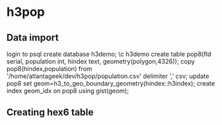 # h3pop

## Data import

login to psql
create database h3demo;
\c h3demo
create table pop8(fld serial, population int, hindex text, geometry(polygon,4326));
copy pop8(hindex,population) from '/home/atlantageek/dev/h3pop/population.csv' delimiter ',' csv;
update pop8 set geom=h3_to_geo_boundary_geometry(hindex::h3index);
create index geom_idx on pop8 using gist(geom);

## Creating hex6 table
